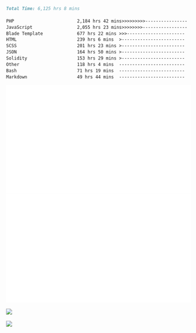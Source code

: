 <!--START_SECTION:waka-->

```markdown
Total Time: 6,125 hrs 8 mins

PHP                        2,184 hrs 42 mins>>>>>>>>>----------------   34.99 %
JavaScript                 2,055 hrs 23 mins>>>>>>>>-----------------   32.92 %
Blade Template             677 hrs 22 mins >>>----------------------   10.85 %
HTML                       239 hrs 6 mins  >------------------------   03.83 %
SCSS                       201 hrs 23 mins >------------------------   03.23 %
JSON                       164 hrs 50 mins >------------------------   02.64 %
Solidity                   153 hrs 29 mins >------------------------   02.46 %
Other                      118 hrs 4 mins  -------------------------   01.89 %
Bash                       71 hrs 19 mins  -------------------------   01.14 %
Markdown                   49 hrs 44 mins  -------------------------   00.80 %
```

<!--END_SECTION:waka-->

![](https://raw.githubusercontent.com/DrMaxis/github-stats-transparent/output/generated/overview.svg)
![](https://raw.githubusercontent.com/DrMaxis/github-stats-transparent/output/generated/languages.svg)

![](https://git-readme-stats-drmaxis-projects.vercel.app/api?username=drmaxis&show_icons=true&theme=outrun&count_private=true&show=reviews,discussions_started,discussions_answered,prs_merged,prs_merged_percentage&custom_title=2024%20Github%20Rank)
 
<a href="https://count.getloli.com/"><img src="https://count.getloli.com/get/@:maxis-the-alchemist?theme=rule34"></a>
<!-- https://count.getloli.com/get/@alchemist?theme=rule34 -->
<br>
